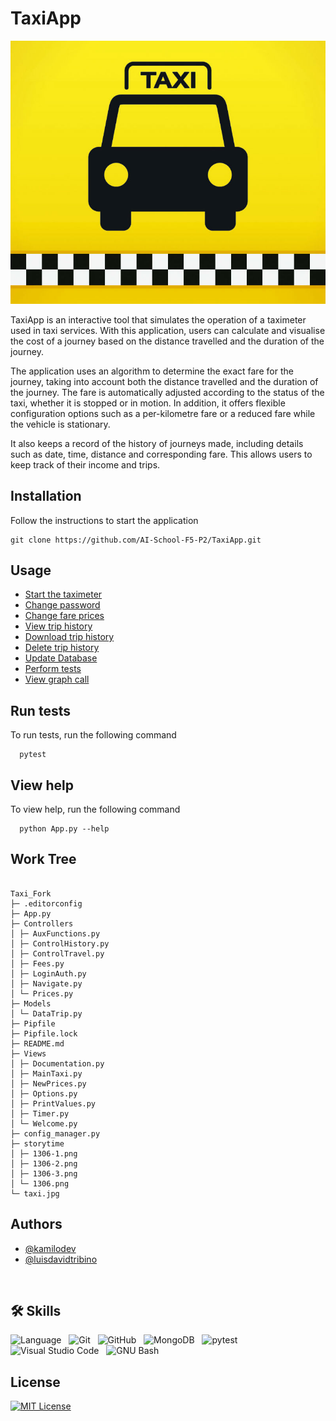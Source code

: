 # TaxiApp

![TaxiApp](taxi.jpg)

TaxiApp is an interactive tool that simulates the operation of a taximeter used in taxi services. With this application, users can calculate and visualise the cost of a journey based on the distance travelled and the duration of the journey.

The application uses an algorithm to determine the exact fare for the journey, taking into account both the distance travelled and the duration of the journey. The fare is automatically adjusted according to the status of the taxi, whether it is stopped or in motion. In addition, it offers flexible configuration options such as a per-kilometre fare or a reduced fare while the vehicle is stationary.

It also keeps a record of the history of journeys made, including details such as date, time, distance and corresponding fare. This allows users to keep track of their income and trips.

## Installation

Follow the instructions to start the application

```
git clone https://github.com/AI-School-F5-P2/TaxiApp.git
```

## Usage

- [Start the taximeter](/Docs/DOCS.md#start-the-taximeter)
- [Change password](/Docs/DOCS.md#change-password)
- [Change fare prices](/Docs/DOCS.md#change-fare-prices)
- [View trip history](/Docs/DOCS.md#view-trip-history)
- [Download trip history](/Docs/DOCS.md#download-trip-history)
- [Delete trip history](/Docs/DOCS.md#delete-trip-history)
- [Update Database](/Docs/DOCS.md#update-database)
- [Perform tests](/Docs/DOCS.md#perform-tests)
- [View graph call](/Docs/DOCS.md#view-graph-call)

## Run tests

To run tests, run the following command

```
  pytest
```

## View help

To view help, run the following command

```
  python App.py --help
```

## Work Tree

```

Taxi_Fork
├─ .editorconfig
├─ App.py
├─ Controllers
│ ├─ AuxFunctions.py
│ ├─ ControlHistory.py
│ ├─ ControlTravel.py
│ ├─ Fees.py
│ ├─ LoginAuth.py
│ ├─ Navigate.py
│ └─ Prices.py
├─ Models
│ └─ DataTrip.py
├─ Pipfile
├─ Pipfile.lock
├─ README.md
├─ Views
│ ├─ Documentation.py
│ ├─ MainTaxi.py
│ ├─ NewPrices.py
│ ├─ Options.py
│ ├─ PrintValues.py
│ ├─ Timer.py
│ └─ Welcome.py
├─ config_manager.py
├─ storytime
│ ├─ 1306-1.png
│ ├─ 1306-2.png
│ ├─ 1306-3.png
│ └─ 1306.png
└─ taxi.jpg

```

## Authors

- [@kamilodev](https://github.com/kamilodev)
- [@luisdavidtribino](https://github.com/luisdavidtribino)

<br>

## 🛠 Skills

![Language](https://img.shields.io/badge/Language-Python-red?logo=python&logoColor=white&color=green)&nbsp;&nbsp;
![Git](https://img.shields.io/badge/Git-red?logo=git&logoColor=white&color=red)&nbsp;&nbsp;
![GitHub](https://img.shields.io/badge/GitHub-red?logo=github&logoColor=white&color=black)&nbsp;&nbsp;
![MongoDB](https://img.shields.io/badge/MongoDB-green?logo=mongodb&logoColor=white&color=green)&nbsp;&nbsp;
![pytest](https://img.shields.io/badge/pytest-purple?logo=pytest&logoColor=white&color=purple)&nbsp;&nbsp;
![Visual Studio Code](https://img.shields.io/badge/Visual%20Studio%20Code-blue?logo=visual-studio-code&logoColor=white&color=blue)&nbsp;&nbsp;
![GNU Bash](https://img.shields.io/badge/GNU%20Bash-orange?logo=gnu-bash&logoColor=white&color=orange)

## License

[![MIT License](https://img.shields.io/badge/License-MIT-green.svg)](https://choosealicense.com/licenses/mit/)
